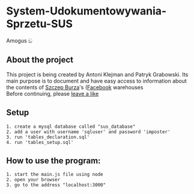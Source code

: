 # System-Udokumentowywania-Sprzetu-SUS
Amogus ඞ

## About the project 
This project is being created by Antoni Klejman and Patryk Grabowski. Its main purpose is to document
and have easy access to information about the contents of <a href="http://www.burza.yum.pl">Szczep Burza</a>'s (<a href="https://www.facebook.com/szczep151">Facebook</a> warehouses  
Before continuing, please <a href="https://www.facebook.com/profile.php?id=100078831583129"> leave a like </a>

## Setup

    1. create a mysql database called "sus_database"
    2. add a user with username 'sqluser' and password 'imposter'
    3. run 'tables_declaration.sql'
    4. run 'tables_setup.sql'


## How to use the program:

    1. start the main.js file using node
    2. open your browser
    3. go to the address "localhost:3000"
